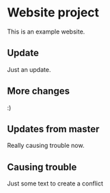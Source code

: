 # Website project

This is an example website.

## Update
Just an update.

## More changes
:)

## Updates from master
Really causing trouble now.

## Causing trouble
Just some text to create a conflict
